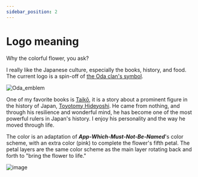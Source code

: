 ```yaml
---
sidebar_position: 2
---
```


# Logo meaning

Why the colorful flower, you ask?

I really like the Japanese culture, especially the books, history, and food. The current logo is a spin-off of [the Oda clan's symbol](https://en.wikipedia.org/wiki/Oda_clan). 

![Oda_emblem](https://user-images.githubusercontent.com/27055614/182044504-a5ed33a8-5640-42de-b359-18fdbee9fb90.svg)

One of my favorite books is [Taikō](https://www.goodreads.com/book/show/336228.Taiko), it is a story about a prominent figure in the history of Japan, [Toyotomy Hideyoshi](https://www.britannica.com/biography/Toyotomi-Hideyoshi). He came from nothing, and through his resilience and wonderful mind, he has become one of the most powerful rulers in Japan's history. I enjoy his personality and the way he moved through life.

The color is an adaptation of **_App-Which-Must-Not-Be-Named_**'s color scheme, with an extra color (pink) to complete the flower's fifth petal. The petal layers are the same color scheme as the main layer rotating back and forth to "bring the flower to life."

![image](https://user-images.githubusercontent.com/27055614/182044984-2ee6d1ed-c4a7-4331-8a4b-64fcde77fe1f.png)
